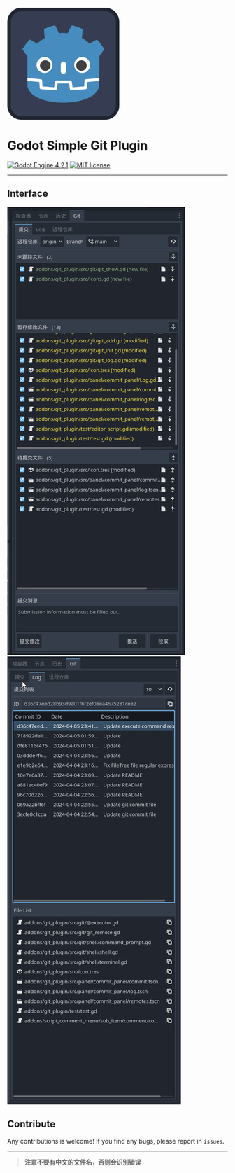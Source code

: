 ![Plugin Logo](icon.svg)

# Godot Simple Git Plugin

[![Godot Engine 4.2.1](https://img.shields.io/badge/Godot%20Engine-4.2.1-blue)](https://godotengine.org/)
[![MIT license](https://img.shields.io/badge/license-MIT-blue.svg)](https://lbesson.mit-license.org/)


---



## Interface

![](addons/git_plugin/assets/2024-04-06_190834.png)
![](addons/git_plugin/assets/2024-04-06_190850.png)


## Contribute

Any contributions is welcome! If you find any bugs, please report in `issues`.


---


> **注意不要有中文的文件名，否则会识别错误**

